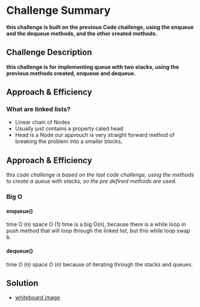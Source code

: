 # Challenge Summary

**this challenge is built on the previous Code challenge, using the enqueue and the dequeue methods, and the other created methods.**

## Challenge Description

**this challenge is for implementing queue with two stacks, using the previous methods created, enqueue and dequeue.**

## Approach & Efficiency
### What are linked lists?
- Linear chain of Nodes
- Usually just contains a property caled head
 - Head is a Node
our approuch is very straight forward method of breaking the problem into a smaller blocks, 
## Approach & Efficiency
_this code challenge is based on the last code challenge, using the methods to create a queue with stacks, so the pre defined methods are used._

### Big O
   #### enqueue()
   time O (n)
   space O (1)
time is a big O(n), because there is a while loop in push method that will loop through the linked list, but this while loop swap b.
  #### dequeue()
   time O (n)
   space O (n)
because of iterating through the stacks and queues. 

## Solution
- [whiteboard image](assets/queue-with-stacks.jpg)